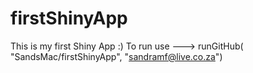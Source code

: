 # firstShinyApp
This is my first Shiny App :)
To run use ---> runGitHub( "SandsMac/firstShinyApp", "sandramf@live.co.za") 

